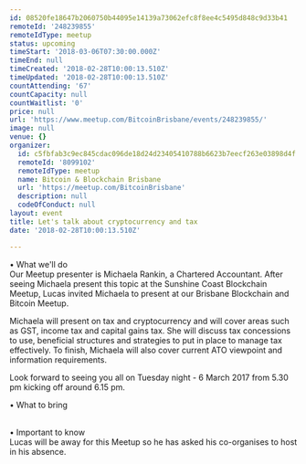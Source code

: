```yaml
---
id: 08520fe18647b2060750b44095e14139a73062efc8f8ee4c5495d848c9d33b41
remoteId: '248239855'
remoteIdType: meetup
status: upcoming
timeStart: '2018-03-06T07:30:00.000Z'
timeEnd: null
timeCreated: '2018-02-28T10:00:13.510Z'
timeUpdated: '2018-02-28T10:00:13.510Z'
countAttending: '67'
countCapacity: null
countWaitlist: '0'
price: null
url: 'https://www.meetup.com/BitcoinBrisbane/events/248239855/'
image: null
venue: {}
organizer:
  id: c5fbfab3c9ec845cdac096de18d24d23405410788b6623b7eecf263e03898d4f
  remoteId: '8099102'
  remoteIdType: meetup
  name: Bitcoin & Blockchain Brisbane
  url: 'https://meetup.com/BitcoinBrisbane'
  description: null
  codeOfConduct: null
layout: event
title: Let's talk about cryptocurrency and tax
date: '2018-02-28T10:00:13.510Z'

---
```

<p>• What we'll do<br/>Our Meetup presenter is Michaela Rankin, a Chartered Accountant. After seeing Michaela present this topic at the Sunshine Coast Blockchain Meetup, Lucas invited Michaela to present at our Brisbane Blockchain and Bitcoin Meetup.</p> <p>Michaela will present on tax and cryptocurrency and will cover areas such as GST, income tax and capital gains tax. She will discuss tax concessions to use, beneficial structures and strategies to put in place to manage tax effectively. To finish, Michaela will also cover current ATO viewpoint and information requirements.</p> <p>Look forward to seeing you all on Tuesday night - 6 March 2017 from 5.30 pm kicking off around 6.15 pm.</p> <p>• What to bring</p> <p><br/>• Important to know<br/>Lucas will be away for this Meetup so he has asked his co-organises to host in his absence.</p>
